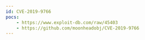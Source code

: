 ```yaml
---
id: CVE-2019-9766
pocs: 
    - https://www.exploit-db.com/raw/45403
    - https://github.com/moonheadobj/CVE-2019-9766
---
```

